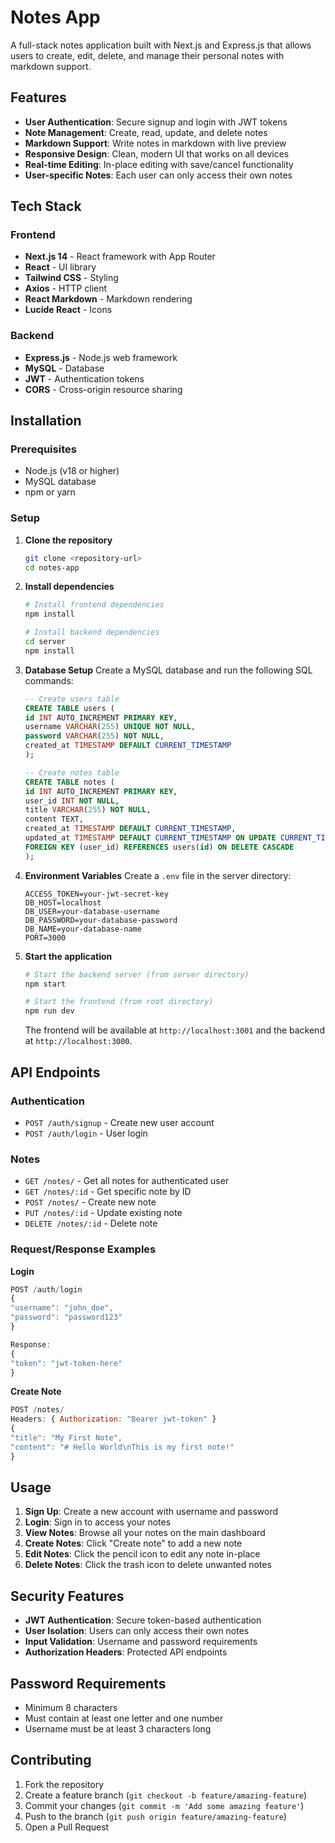 # Notes App

A full-stack notes application built with Next.js and Express.js that allows users to create, edit, delete, and manage their personal notes with markdown support.

## Features

- **User Authentication**: Secure signup and login with JWT tokens
- **Note Management**: Create, read, update, and delete notes
- **Markdown Support**: Write notes in markdown with live preview
- **Responsive Design**: Clean, modern UI that works on all devices
- **Real-time Editing**: In-place editing with save/cancel functionality
- **User-specific Notes**: Each user can only access their own notes

## Tech Stack

### Frontend
- **Next.js 14** - React framework with App Router
- **React** - UI library
- **Tailwind CSS** - Styling
- **Axios** - HTTP client
- **React Markdown** - Markdown rendering
- **Lucide React** - Icons

### Backend
- **Express.js** - Node.js web framework
- **MySQL** - Database
- **JWT** - Authentication tokens
- **CORS** - Cross-origin resource sharing

## Installation

### Prerequisites
- Node.js (v18 or higher)
- MySQL database
- npm or yarn

### Setup

1. **Clone the repository**
   ```bash
   git clone <repository-url>
   cd notes-app
   ```

2. **Install dependencies**
   ```bash
   # Install frontend dependencies
   npm install

   # Install backend dependencies
   cd server
   npm install
   ```

3. **Database Setup**
   Create a MySQL database and run the following SQL commands:

   ```sql
   -- Create users table
   CREATE TABLE users (
   id INT AUTO_INCREMENT PRIMARY KEY,
   username VARCHAR(255) UNIQUE NOT NULL,
   password VARCHAR(255) NOT NULL,
   created_at TIMESTAMP DEFAULT CURRENT_TIMESTAMP
   );

   -- Create notes table
   CREATE TABLE notes (
   id INT AUTO_INCREMENT PRIMARY KEY,
   user_id INT NOT NULL,
   title VARCHAR(255) NOT NULL,
   content TEXT,
   created_at TIMESTAMP DEFAULT CURRENT_TIMESTAMP,
   updated_at TIMESTAMP DEFAULT CURRENT_TIMESTAMP ON UPDATE CURRENT_TIMESTAMP,
   FOREIGN KEY (user_id) REFERENCES users(id) ON DELETE CASCADE
   );
   ```

4. **Environment Variables**
   Create a `.env` file in the server directory:
   ```env
   ACCESS_TOKEN=your-jwt-secret-key
   DB_HOST=localhost
   DB_USER=your-database-username
   DB_PASSWORD=your-database-password
   DB_NAME=your-database-name
   PORT=3000
   ```

5. **Start the application**
   ```bash
   # Start the backend server (from server directory)
   npm start

   # Start the frontend (from root directory)
   npm run dev
   ```

   The frontend will be available at `http://localhost:3001` and the backend at `http://localhost:3000`.

## API Endpoints

### Authentication
- `POST /auth/signup` - Create new user account
- `POST /auth/login` - User login

### Notes
- `GET /notes/` - Get all notes for authenticated user
- `GET /notes/:id` - Get specific note by ID
- `POST /notes/` - Create new note
- `PUT /notes/:id` - Update existing note
- `DELETE /notes/:id` - Delete note

### Request/Response Examples

**Login**
```javascript
POST /auth/login
{
"username": "john_doe",
"password": "password123"
}

Response:
{
"token": "jwt-token-here"
}
```

**Create Note**
```javascript
POST /notes/
Headers: { Authorization: "Bearer jwt-token" }
{
"title": "My First Note",
"content": "# Hello World\nThis is my first note!"
}
```

## Usage

1. **Sign Up**: Create a new account with username and password
2. **Login**: Sign in to access your notes
3. **View Notes**: Browse all your notes on the main dashboard
4. **Create Notes**: Click "Create note" to add a new note
5. **Edit Notes**: Click the pencil icon to edit any note in-place
6. **Delete Notes**: Click the trash icon to delete unwanted notes

## Security Features

- **JWT Authentication**: Secure token-based authentication
- **User Isolation**: Users can only access their own notes
- **Input Validation**: Username and password requirements
- **Authorization Headers**: Protected API endpoints

## Password Requirements

- Minimum 8 characters
- Must contain at least one letter and one number
- Username must be at least 3 characters long

## Contributing

1. Fork the repository
2. Create a feature branch (`git checkout -b feature/amazing-feature`)
3. Commit your changes (`git commit -m 'Add some amazing feature'`)
4. Push to the branch (`git push origin feature/amazing-feature`)
5. Open a Pull Request
